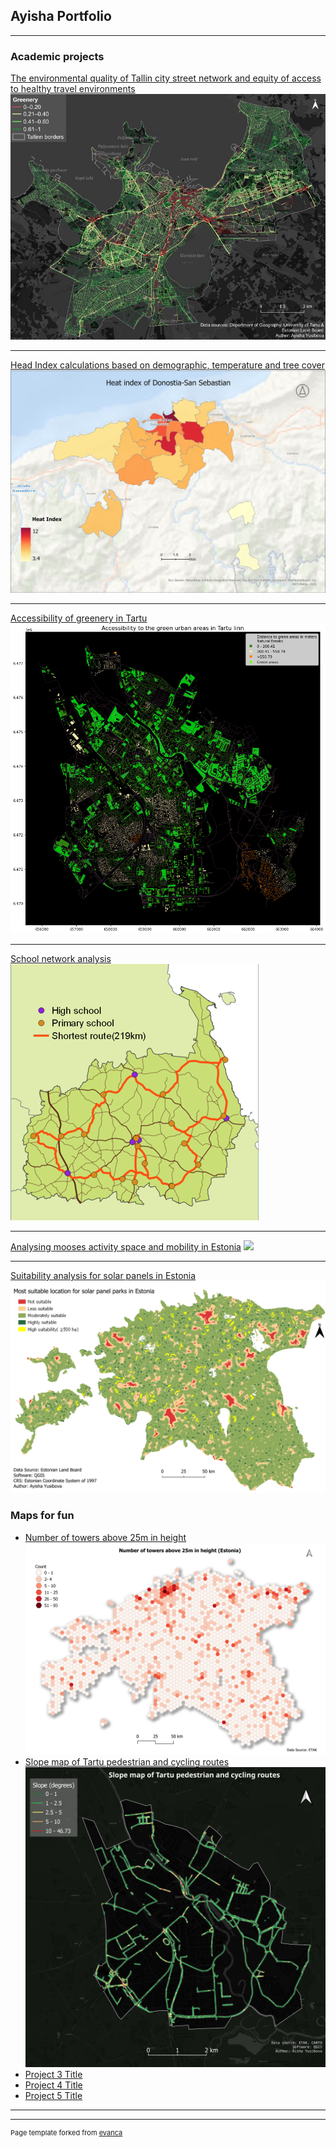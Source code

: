 ## Ayisha Portfolio

---

### Academic projects 

[The environmental quality of Tallin city street network and equity of access to healthy travel environments](README.md)
<img src="images/image_2024-02-01_223748180.png"/>

---
[Head Index calculations based on demographic, temperature and tree cover](/project_page.md)
<img src="images/Heat_index.jpg"/>

---
[Accessibility of greenery in Tartu](/sample_page1)
<img src="images/Tartu greenery.png"/>

---
[School network analysis](shcool_network.md)
<img src="images/schools.png"/>

---
[Analysing mooses activity space and mobility in Estonia](project_page3.md)
<img src="images/moose_movement123.png"/>

---
[Suitability analysis for solar panels in Estonia](suitability.md)
<img src="images/suitability.png"/>


### Maps for fun

- [Number of towers above 25m in height](images/25M_height_.png)
  <img src="images/25M_height_.png"/>
- [Slope map of Tartu pedestrian and cycling routes](images/tartu_network_slope___.png)
  <img src="images/tartu_network_slope___.png"/>
- [Project 3 Title](http://example.com/)
- [Project 4 Title](http://example.com/)
- [Project 5 Title](http://example.com/)

---




---
<p style="font-size:11px">Page template forked from <a href="https://github.com/evanca/quick-portfolio">evanca</a></p>
<!-- Remove above link if you don't want to attibute -->
